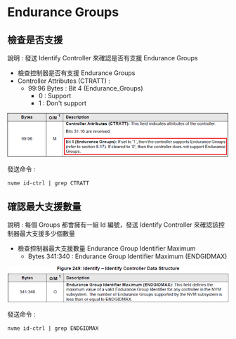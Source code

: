 # Endurance Groups



## 檢查是否支援

說明 : 發送 Identify Controller 來確認是否有支援 Endurance Groups

* 檢查控制器是否有支援 Endurance Groups
* Controller Attributes (CTRATT) : 
  * 99:96 Bytes : Bit 4 (Endurance_Groups)
    * 0 : Support
    * 1 : Don't support

![endurance_group](https://github.com/miniedwins/learning/blob/main/nvme/pic/identify_controller/Identify_Controller_CTRATT_Bit4_Endurance_Groups.png)

發送命令 : 

~~~shell
nvme id-ctrl | grep CTRATT
~~~



## 確認最大支援數量

說明 : 每個 Groups 都會擁有一組 Id 編號，發送 Identify Controller 來確認該控制器最大支援多少個數量

* 檢查控制器最大支援數量 Endurance Group Identifier Maximum
  * Bytes 341:340 : Endurance Group Identifier Maximum (ENDGIDMAX)

![Identifier Maximum](https://github.com/miniedwins/learning/blob/main/nvme/pic/identify_controller/Identify_Controller_Endurance_Group_Identifier_Maximum.png)

發送命令 : 

~~~shell
nvme id-ctrl | grep ENDGIDMAX
~~~

